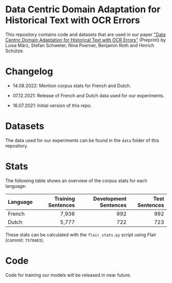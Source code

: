 # Data Centric Domain Adaptation for Historical Text with OCR Errors

This repository contains code and datasets that are used in our paper
["Data Centric Domain Adaptation for Historical Text with OCR Errors"](https://arxiv.org/abs/2107.00927) (Preprint)
by Luisa März, Stefan Schweter, Nina Poerner, Benjamin Roth and Hinrich Schütze.

# Changelog

* 14.08.2022: Mention corpus stats for French and Dutch.

* 07.12.2021: Release of French and Dutch data used for our experiments.

* 16.07.2021: Initial version of this repo.

# Datasets

The data used for our experiments can be found in the `data` folder of this repository.

# Stats

The following table shows an overview of the corpus stats for each language:

| Language | Training Sentences | Development Sentences | Test Sentences
| -------- | -----------------: | --------------------: | -------------:
| French   | 7,936              | 992                   | 992
| Dutch    | 5,777              | 722                   | 723

These stats can be calculated with the `flair_stats.py` script using Flair (commit: `7578403`).

# Code

Code for training our models will be released in near future.

